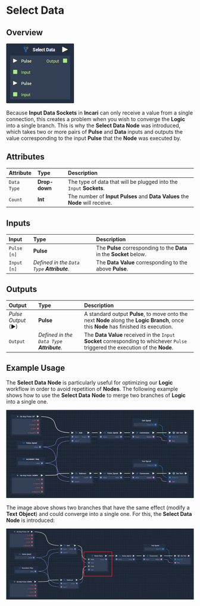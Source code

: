 # Select Data

## Overview

![The Select Data Node.](../../.gitbook/assets/node-select-data.png)

Because **Input Data Sockets** in **Incari** can only receive a value from a single connection, this creates a problem when you wish to converge the **Logic** into a single branch. This is why the **Select Data Node** was introduced, which takes two or more pairs of **Pulse** and **Data** inputs and outputs the value corresponding to the input **Pulse** that the **Node** was executed by.

## Attributes

| Attribute | Type | Description |
| :--- | :--- | :--- |
| `Data Type` | **Drop-down** | The type of data that will be plugged into the `Input` **Sockets**. |
| `Count` | **Int** | The number of **Input Pulses** and **Data Values** the **Node** will receive. |

## Inputs

| Input | Type | Description |
| :--- | :--- | :--- |
| `Pulse [n]` | **Pulse** | The **Pulse** corresponding to the **Data** in the **Socket** below. |
| `Input [n]` | _Defined in the `Data Type` **Attribute**._ | The **Data Value** corresponding to the above **Pulse**. |

## Outputs

| Output | Type | Description |
| :--- | :--- | :--- |
| _Pulse Output_ \(►\) | **Pulse** | A standard output **Pulse**, to move onto the next **Node** along the **Logic Branch**, once this **Node** has finished its execution. |
| `Output` | _Defined in the `Data Type` **Attribute**._ | The **Data Value** received in the `Input` **Socket** corresponding to whichever `Pulse` triggered the execution of the **Node**. |

## Example Usage

The **Select Data** **Node** is particularly useful for optimizing our **Logic** workflow in order to avoid repetition of **Nodes**. The following example shows how to use the **Select Data** **Node** to merge two branches of **Logic** into a single one.

![](../../.gitbook/assets/select-data-usage-1_new.png)

The image above shows two branches that have the same effect \(modify a **Text** **Object**\) and could converge into a single one. For this, the **Select Data** **Node** is introduced:

![](../../.gitbook/assets/select-data-usage-2_new.png)

